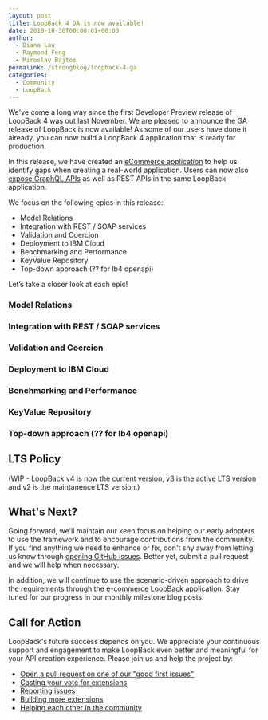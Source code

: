 ```yaml
---
layout: post
title: LoopBack 4 GA is now available!
date: 2018-10-30T00:00:01+00:00
author: 
  - Diana Lau
  - Raymond Feng
  - Miroslav Bajtos
permalink: /strongblog/loopback-4-ga
categories:
  - Community
  - LoopBack
---
```


We've come a long way since the first Developer Preview release of LoopBack 4 was out last November. We are pleased to announce the GA release of LoopBack is now available! As some of our users have done it already, you can now build a LoopBack 4 application that is ready for production. 

In this release, we have created an [eCommerce application](https://github.com/strongloop/loopback4-example-shopping) to help us identify gaps when creating a real-world application. Users can now also [expose GraphQL APIs](http://v4.loopback.io/oasgraph.html) as well as REST APIs in the same LoopBack application.

We focus on the following epics in this release:
- Model Relations
- Integration with REST / SOAP services
- Validation and Coercion
- Deployment to IBM Cloud
- Benchmarking and Performance
- KeyValue Repository
- Top-down approach (?? for lb4 openapi)

Let’s take a closer look at each epic!

<!--more-->

### Model Relations
### Integration with REST / SOAP services
### Validation and Coercion
### Deployment to IBM Cloud
### Benchmarking and Performance
### KeyValue Repository
### Top-down approach (?? for lb4 openapi)

## LTS Policy
(WIP - LoopBack v4 is now the current version, v3 is the active LTS version and v2 is the maintanence LTS version.)


## What's Next?

Going forward, we'll maintain our keen focus on helping our early adopters to use the framework and to encourage contributions from the community.  If you find anything we need to enhance or fix, don't shy away from letting us know through [opening GitHub issues](https://github.com/strongloop/loopback-next/issues). Better yet, submit a pull request and we will help when necessary. 

In addition, we will continue to use the scenario-driven approach to drive the requirements through the [e-commerce LoopBack application](https://github.com/strongloop/loopback4-example-shopping).  Stay tuned for our progress in our monthly milestone blog posts.

## Call for Action

LoopBack's future success depends on you. We appreciate your continuous support and engagement to make LoopBack even better and meaningful for your API creation experience. Please join us and help the project by:

- [Open a pull request on one of our "good first issues"](https://github.com/strongloop/loopback-next/labels/good%20first%20issue)
- [Casting your vote for extensions](https://github.com/strongloop/loopback-next/issues/512)
- [Reporting issues](https://github.com/strongloop/loopback-next/issues)
- [Building more extensions](https://github.com/strongloop/loopback-next/issues/647)
- [Helping each other in the community](https://groups.google.com/forum/#!forum/loopbackjs)
